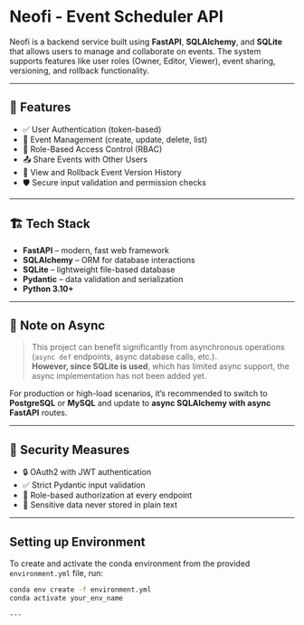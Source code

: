 # Neofi - Event Scheduler API

Neofi is a backend service built using **FastAPI**, **SQLAlchemy**, and **SQLite** that allows users to manage and
collaborate on events. The system supports features like user roles (Owner, Editor, Viewer), event sharing, versioning,
and rollback functionality.

---

## 🚀 Features

- ✅ User Authentication (token-based)
- 📅 Event Management (create, update, delete, list)
- 👥 Role-Based Access Control (RBAC)
- 📤 Share Events with Other Users
- 🧾 View and Rollback Event Version History
- 🛡️ Secure input validation and permission checks

---

## 🏗️ Tech Stack

- **FastAPI** – modern, fast web framework
- **SQLAlchemy** – ORM for database interactions
- **SQLite** – lightweight file-based database
- **Pydantic** – data validation and serialization
- **Python 3.10+**

---

## 📌 Note on Async

> This project can benefit significantly from asynchronous operations (`async def` endpoints, async database calls,
> etc.).  
> **However, since SQLite is used**, which has limited async support, the async implementation has not been added yet.

For production or high-load scenarios, it’s recommended to switch to **PostgreSQL** or **MySQL** and update to **async
SQLAlchemy with async FastAPI** routes.

---

## 🔐 Security Measures

- 🔒 OAuth2 with JWT authentication
- ✅ Strict Pydantic input validation
- 🔐 Role-based authorization at every endpoint
- 🚫 Sensitive data never stored in plain text

---

## Setting up Environment

To create and activate the conda environment from the provided `environment.yml` file, run:

```bash
conda env create -f environment.yml
conda activate your_env_name

---


